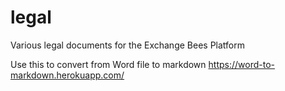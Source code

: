 # legal
Various legal documents for the Exchange Bees Platform


Use this to convert from Word file to markdown https://word-to-markdown.herokuapp.com/
